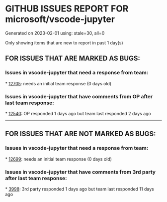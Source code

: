 
# GITHUB ISSUES REPORT FOR microsoft/vscode-jupyter


Generated on 2023-02-01 using: stale=30, all=0


Only showing items that are new to report in past 1 day(s)


## FOR ISSUES THAT ARE MARKED AS BUGS:


### Issues in vscode-jupyter that need a response from team:


\* [12705](https://github.com/microsoft/vscode-jupyter/issues/12705 "How can I set CSS rule in vscode-jupyter?"): needs an initial team response (0 days old)

### Issues in vscode-jupyter that have comments from OP after last team response:


\* [12540](https://github.com/microsoft/vscode-jupyter/issues/12540 "Problem reconnecting to jupyter notebook"): OP responded 1 days ago but team last responded 2 days ago

---

## FOR ISSUES THAT ARE NOT MARKED AS BUGS:


### Issues in vscode-jupyter that need a response from team:


\* [12699](https://github.com/microsoft/vscode-jupyter/issues/12699 "Better handling of (error) output"): needs an initial team response (0 days old)

### Issues in vscode-jupyter that have comments from 3rd party after last team response:


\* [3998](https://github.com/microsoft/vscode-jupyter/issues/3998 "Restore connection (Re-connect) to an already running Local & Remote kernel (even Remote SSH)"): 3rd party responded 1 days ago but team last responded 11 days ago
